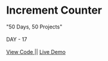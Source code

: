 # Increment Counter
"50 Days, 50 Projects"
<br>
<br>
DAY - 17
<br> 
<br>
<a href="https://github.com/pushpakumari5117/incrementCounter"> View Code </a>
||
<a href="https://pushpakumari5117.github.io/incrementCounter/"> Live Demo </a>
